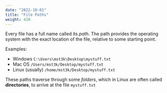 ```yaml
---
date: "2022-10-01"
title: "File Paths"
weight: 420
---
```


Every file has a full name called its _path_. The path provides the operating system with the exact location of the file, relative to some starting point.

Examples:
* Windows
    `C:\Users\mst3k\Desktop\mystuff.txt`
* Mac OS
    `/Users/mst3k/Desktop/mystuff.txt`
* Linux (usually)
    `/home/mst3k/Desktop/mystuff.txt`

These paths traverse through some _folders_, which in Linux are often called **directories**, to arrive at the file `mystuff.txt`
